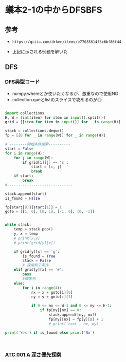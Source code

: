 # 蟻本2-1の中からDFSBFS

## 参考

* `https://qiita.com/drken/items/e77685614f3c6bf86f44`

* 上記に示される例題を解いた

## DFS

### DFS典型コード


* numpy.whereとか使いたくなるが、激重なので使用NG
* collection.queとlistのスライスで攻めるのが◎

```python dfs.py

import collections
H, W = [int(item) for item in input().split()]
grid = [[item for item in input()] for _ in range(H)]

stack = collections.deque()
fp = [[0 for _ in range(W)] for _ in range(H)]

# --------開始条件探索----------
start = False
for i in range(H):
    for j in range(W):
        if grid[i][j] == 's':
            start = [i, j] 
            break
    if start:
        break
#------------------------------

stack.append(start)
is_found = False

fp[start[0]][start[1]] = 1
goto = [[1, 0], [0, 1], [-1, 0], [0, -1]]


while stack:
    temp = stack.pop()
    y, x = temp
    # print(x,y)
    # print(grid[y][x])

    if grid[y][x] == 'g':
        is_found = True
        stack = False
        # 探索終了条件
    elif grid[y][x] == '#':
        pass
        #障害物
    else:
        for i in range(4):
            nx = x + goto[i][0]
            ny = y + goto[i][1]

            if 0 <= nx <= W-1 and 0 <= ny <= H-1:
                if fp[ny][nx] == 0:
                    stack.append([ny, nx])
                    fp[ny][nx] = fp[y][x] + 1
                    # print('next', nx, ny)

print('Yes') if is_found else print('No')

    
```



### [ATC 001 A 深さ優先探索](https://atcoder.jp/contests/atc001/tasks/dfs_a)

